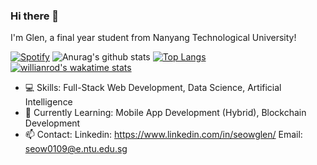### Hi there 👋

<!--
**seowglen/seowglen** is a ✨ _special_ ✨ repository because its `README.md` (this file) appears on your GitHub profile.

Here are some ideas to get you started:

- 🔭 I’m currently working on ...
- 🌱 I’m currently learning ...
- 👯 I’m looking to collaborate on ...
- 🤔 I’m looking for help with ...
- 💬 Ask me about ...
- 📫 How to reach me: ...
- 😄 Pronouns: ...
- ⚡ Fun fact: ...
-->
I'm Glen, a final year student from Nanyang Technological University!

[![Spotify](https://novatorem.seowglen.vercel.app/api/spotify)](https://open.spotify.com/user/seowglen)
![Anurag's github stats](https://github-readme-stats.vercel.app/api?username=seowglen&show_icons=true&theme=dark&count_private=true&include_all_commits=true)
[![Top Langs](https://github-readme-stats-v2-seowglen.vercel.app/api/top-langs/?username=seowglen&hide=jupyter%20notebook&theme=dark&langs_count=10&layout=compact&card_width=445)](https://github.com/anuraghazra/github-readme-stats)
[![willianrod's wakatime stats](https://github-readme-stats.vercel.app/api/wakatime?username=seowglen&theme=dark&layout=compact&v=2)](https://github.com/anuraghazra/github-readme-stats)

- 💻 Skills: Full-Stack Web Development, Data Science, Artificial Intelligence  
- 🌱 Currently Learning: Mobile App Development (Hybrid), Blockchain Development
- 📫 Contact: Linkedin: https://www.linkedin.com/in/seowglen/ Email: seow0109@e.ntu.edu.sg



